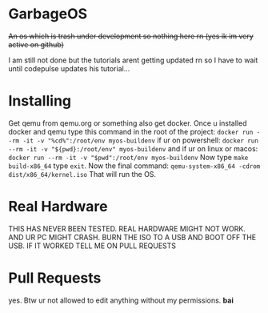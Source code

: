 # GarbageOS
~~An os which is trash under development so nothing here rn (yes ik im very active on github)~~

I am still not done but the tutorials arent getting updated rn so I have to wait until codepulse updates his tutorial...
# Installing
Get qemu from qemu.org or something also get docker.
Once u installed docker and qemu type this command in the root of the project: `docker run --rm -it -v "%cd%":/root/env myos-buildenv` if ur on powershell: `docker run --rm -it -v "${pwd}:/root/env" myos-buildenv` and if ur on linux or macos: `docker run --rm -it -v "$pwd":/root/env myos-buildenv`
Now type `make build-x86_64` type `exit`. Now the final command: `qemu-system-x86_64 -cdrom dist/x86_64/kernel.iso` That will run the OS.
# Real Hardware
THIS HAS NEVER BEEN TESTED. REAL HARDWARE MIGHT NOT WORK. AND UR PC MIGHT CRASH. BURN THE ISO TO A USB AND BOOT OFF THE USB. IF IT WORKED TELL ME ON PULL REQUESTS
# Pull Requests
yes. Btw ur not allowed to edit anything without my permissions. **bai**
